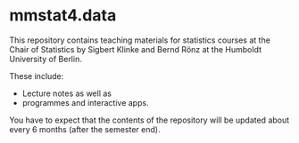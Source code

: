 # mmstat4.data

This repository contains teaching materials for statistics courses at the Chair of Statistics by Sigbert Klinke and Bernd Rönz at the Humboldt University of Berlin.

These include:

* Lecture notes as well as
* programmes and interactive apps. 

You have to expect that the contents of the repository will be updated about every 6 months (after the semester end).
